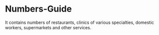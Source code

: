 # Numbers-Guide
It contains numbers of restaurants, clinics of various specialties, domestic workers, supermarkets and other services.
